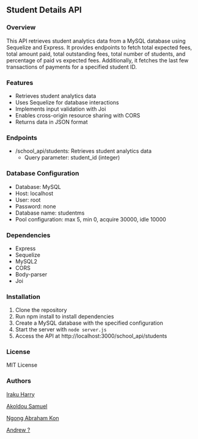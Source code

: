 ## Student Details API

### Overview

This API retrieves student analytics data from a MySQL database using Sequelize and Express. It provides endpoints to fetch total expected fees, total amount paid, total outstanding fees, total number of students, and percentage of paid vs expected fees. Additionally, it fetches the last few transactions of payments for a specified student ID.

### Features

- Retrieves student analytics data
- Uses Sequelize for database interactions
- Implements input validation with Joi
- Enables cross-origin resource sharing with CORS
- Returns data in JSON format

### Endpoints

- /school_api/students: Retrieves student analytics data
    - Query parameter: student_id (integer)

### Database Configuration

- Database: MySQL
- Host: localhost
- User: root
- Password: none
- Database name: studentms
- Pool configuration: max 5, min 0, acquire 30000, idle 10000

### Dependencies

- Express
- Sequelize
- MySQL2
- CORS
- Body-parser
- Joi

### Installation

1. Clone the repository
2. Run npm install to install dependencies
3. Create a MySQL database with the specified configuration
4. Start the server with ```node server.js```
5. Access the API at http://localhost:3000/school_api/students

### License

MIT License

### Authors

[Iraku Harry](https://github.com/iraqooh/)

[Akoldou Samuel]()

[Ngong Abraham Kon]()

[Andrew ?]()
